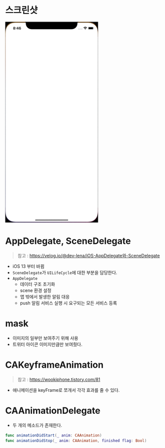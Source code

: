 # 스크린샷
![13](https://github.com/hhhan0315/Swift-30-Projects/blob/main/13_TwitterBird/13.gif)

# AppDelegate, SceneDelegate

> 참고 : https://velog.io/@dev-lena/iOS-AppDelegate와-SceneDelegate

- iOS 13 부터 바뀜
- `SceneDelegate`가 `UILifeCycle`에 대한 부분을 담당한다.
- `AppDelegate`
  - 데이터 구조 초기화
  - scene 환경 설정
  - 앱 밖에서 발생한 알림 대응
  - push 알림 서비스 실행 시 요구되는 모든 서비스 등록

# mask

- 이미지의 일부만 보여주기 위해 사용
- 트위터 아이콘 이미지만큼만 보여줬다.

# CAKeyframeAnimation

> 참고 : https://wookiphone.tistory.com/81

- 애니메이션을 keyFrame로 쪼개서 각각 효과를 줄 수 있다.
 
# CAAnimationDelegate

- 두 개의 메소드가 존재한다.

```swift
func animationDidStart(_ anim: CAAnimation)
func animationDidStop(_ anim: CAAnimation, finished flag: Bool)
```

